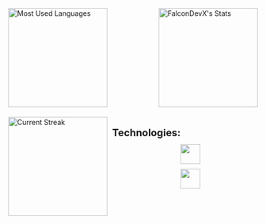 <div style="display: flex; justify-content: space-between; align-items: center;">
  <img src="https://github-readme-stats.vercel.app/api/top-langs/?username=FalconDevX&theme=tokyonight&show_icons=true&hide_border=true&layout=compact" alt="Most Used Languages" style="height: 200px;"/>
  <img src="https://github-readme-stats.vercel.app/api?username=FalconDevX&theme=tokyonight&show_icons=true&hide_border=true&count_private=true" alt="FalconDevX's Stats" style="height: 200px;"/> 
</div>

<div style="display: flex; margin-top: 20px;">
  <img src="https://github-readme-streak-stats.herokuapp.com/?user=FalconDevX&theme=tokyonight&hide_border=true" alt="Current Streak" style="height: 200px;"/>
   <p style="margin-left: 10px; font-size: 20px; font-weight: bold;">Technologies:</p>
    <div style="display: flex; align-items: center; gap: 20px;">
        <div style="display: flex; flex-direction: column; gap: 10px; align-items: center;">
            <a href="https://skillicons.dev">
                <img src="https://skillicons.dev/icons?i=dotnet,cpp,c,python&theme=dark" style="height: 40px;"/>
            </a>
            <a href="https://skillicons.dev">
                <img src="https://skillicons.dev/icons?i=js,react,html,css&theme=dark" style="height: 40px;"/>
            </a>
        </div>
    </div>
</div>

